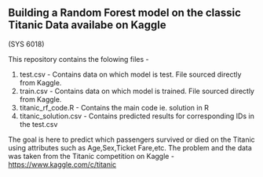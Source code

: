 
## Building a Random Forest model on the classic Titanic Data availabe on Kaggle 
(SYS 6018)

This repository contains the folowing files -

1. test.csv  - Contains data on which model is test. File sourced directly from Kaggle.
2. train.csv - Contains data on which model is trained. File sourced directly from Kaggle.
3. titanic_rf_code.R - Contains the main code ie. solution in R
4. titanic_solution.csv - Contains predicted results for corresponding IDs in the test.csv

The goal is here to predict which passengers survived or died on the Titanic using attributes such as Age,Sex,Ticket Fare,etc.
The problem and the data was taken from the Titanic competition on Kaggle - https://www.kaggle.com/c/titanic
